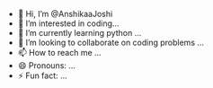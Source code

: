 - 👋 Hi, I’m @AnshikaaJoshi
- 👀 I’m interested in coding...
- 🌱 I’m currently learning python ...
- 💞️ I’m looking to collaborate on coding problems ...
- 📫 How to reach me ...
- 😄 Pronouns: ...
- ⚡ Fun fact: ...

<!---
AnshikaaJoshi/AnshikaaJoshi is a ✨ special ✨ repository because its `README.md` (this file) appears on your GitHub profile.
You can click the Preview link to take a look at your changes.
--->
